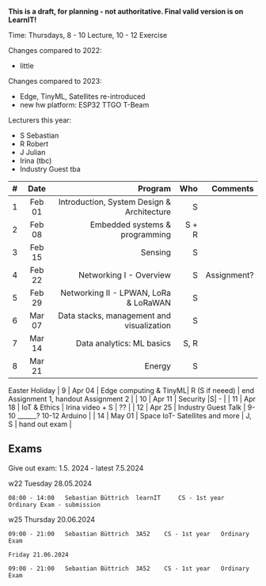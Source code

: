 __This is a draft, for planning - not authoritative. Final valid version is on LearnIT!__

Time: Thursdays, 8 - 10 Lecture, 10 - 12 Exercise

Changes compared to 2022:
  - little

Changes compared to 2023:
  - Edge, TinyML, Satellites re-introduced
  - new hw platform: ESP32 TTGO T-Beam
  
  Lecturers this year:
  - S Sebastian
  - R Robert
  - J Julian
  - Irina (tbc)
  - Industry Guest tba


| #        | Date           | Program  | Who  | Comments  |
| ------------- |:-------------:| -----:|-----:|-----:|
| 1     | Feb 01 | Introduction, System Design & Architecture | S |   |
| 2     | Feb 08     |  Embedded systems & programming  | S + R |   |
| 3     | Feb 15    |  Sensing |S| |S | |
| 4    | Feb 22    |   Networking I - Overview|  S  | Assignment? |
| 5    | Feb 29     |  Networking II - LPWAN, LoRa & LoRaWAN |S | |
| 6     | Mar 07    | Data stacks, management and visualization |S |  |
| 7    | Mar 14    |    Data analytics: ML basics  | S, R |  |
| 8     | Mar 21     |  Energy |S |  |
Easter Holiday
| 9     | Apr 04  |   Edge computing & TinyML| R (S if neeed) | end Assignment 1, handout Assignment 2 |
| 10    | Apr 11   |   Security |S| - |
| 11   | Apr 18      | IoT & Ethics | Irina video + S    | ?? |
| 12    | Apr 25    |   Industry Guest Talk | 9-10 ______? 10-12 Arduino |
| 14   | May 01  |    Space IoT- Satellites and more | J, S | hand out exam |


## Exams

Give out exam: 1.5. 2024 - latest 7.5.2024

w22 	Tuesday 28.05.2024 	

	08:00 - 14:00 	Sebastian Büttrich 	learnIT 	CS - 1st year 	Ordinary Exam - submission
 
w25 	Thursday 20.06.2024 	

	09:00 - 21:00 	Sebastian Büttrich 	3A52 	CS - 1st year 	Ordinary Exam
 
  	Friday 21.06.2024 	
   
	09:00 - 21:00 	Sebastian Büttrich 	3A52 	CS - 1st year 	Ordinary Exam

